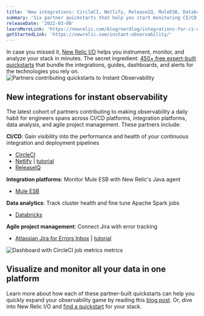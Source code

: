 ```yaml
---
title: 'New integrations: CircleCI, Netlify, ReleaseIQ, MuleESB, Databricks, and Jira'
summary: 'Six partner quickstarts that help you start monitoring CI/CD, data analytics, and more, even faster'
releaseDate: '2022-03-08'
learnMoreLink: 'https://newrelic.com/blog/nerdlog/integrations-for-ci-cd-analytics'
getStartedLink: 'https://newrelic.com/instant-observability/'
---
```


In case you missed it, [New Relic I/O](https://docs.newrelic.com/whats-new/2021/10/instant-observability-10-13-21) helps you instrument, monitor, and analyze your stack in minutes. The secret ingredient: [450+ free expert-built quickstarts](https://developer.newrelic.com/instant-observability/) that bundle the integrations, guides, dashboards, and alerts for the technologies you rely on.
![Partners contributing quickstarts to Instant Observability](/images/new_io_partners2.webp 'Partners contributing quickstarts to Instant Observability')

## New integrations for instant observability

The latest cohort of partners contributing to making observability a daily habit for engineers spans across CI/CD platforms, integration platforms, data analysis, and agile project management. These partners include:

**CI/CD**: Gain visibility into the performance and health of your continuous integration and deployment pipelines

- [CircleCI](https://newrelic.com/instant-observability/circleci/39109d3d-b1d8-4366-8ca9-b8925005f727/)
- [Netlify](https://newrelic.com/instant-observability/netlify/5861d7f5-26c0-43ad-bda8-c893c4b27b25/) | [tutorial](https://youtu.be/BuJZXcw_Msg)
- [ReleaseIQ](https://newrelic.com/instant-observability/releaseiq/88dee43d-f259-4423-9a14-d8553d8ac7a8)

**Integration platforms**: Monitor Mule ESB with New Relic's Java agent

- [Mule ESB](https://newrelic.com/instant-observability/mule-esb/fb550b47-c33b-48a8-be4f-5cf469d34b59)

**Data analytics**: Track cluster health and fine tune Apache Spark jobs

- [Databricks](https://newrelic.com/instant-observability/databricks/533cdd19-8232-42cb-b134-e7d17bfff581)

**Agile project management**: Connect Jira with error tracking

- [Atlassian Jira for Errors Inbox](https://newrelic.com/instant-observability/jira-errors-inbox/06734d77-b06a-4410-aafa-eed1944c0ac4/) | [tutorial](https://www.youtube.com/watch?v=AidzzD4SHko)

![Dashboard with CircleCI job metrics metrics](/images/CircleCI_quickstart_dashboard.webp 'Dashboard with CircleCI job metrics metrics')

## Visualize and monitor all your data in one platform

Learn more about how each of these partner-built quickstarts can help you quickly expand your observability game by reading this [blog post](https://newrelic.com/blog/nerdlog/integrations-for-ci-cd-analytics#toc-instant-observability-for-data-analytics). Or, dive into New Relic I/O and [find a quickstart](https://onenr.io/0Bj3BBAdbRX) for your stack.
